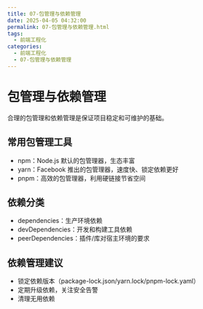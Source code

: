```yaml
---
title: 07-包管理与依赖管理
date: 2025-04-05 04:32:00
permalink: 07-包管理与依赖管理.html
tags:
  - 前端工程化
categories:
  - 前端工程化
  - 07-包管理与依赖管理
---
```


# 包管理与依赖管理

合理的包管理和依赖管理是保证项目稳定和可维护的基础。

## 常用包管理工具

- npm：Node.js 默认的包管理器，生态丰富
- yarn：Facebook 推出的包管理器，速度快、锁定依赖更好
- pnpm：高效的包管理器，利用硬链接节省空间

## 依赖分类

- dependencies：生产环境依赖
- devDependencies：开发和构建工具依赖
- peerDependencies：插件/库对宿主环境的要求

## 依赖管理建议

- 锁定依赖版本（package-lock.json/yarn.lock/pnpm-lock.yaml）
- 定期升级依赖，关注安全告警
- 清理无用依赖
